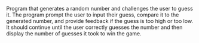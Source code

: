 Program that generates a random number and challenges the user to guess it. The program prompt the user to input their guess, compare it to the generated number, and provide feedback if the guess is too high or too low. It should continue until the user correctly guesses the number and then display the number of guesses it took to win the game.

